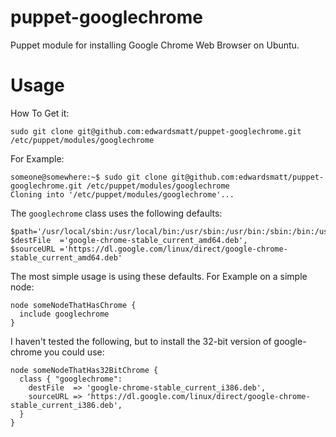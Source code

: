 puppet-googlechrome
===================

Puppet module for installing Google Chrome Web Browser on Ubuntu.

Usage
=====

How To Get it:

    sudo git clone git@github.com:edwardsmatt/puppet-googlechrome.git /etc/puppet/modules/googlechrome
    
For Example:

    someone@somewhere:~$ sudo git clone git@github.com:edwardsmatt/puppet-googlechrome.git /etc/puppet/modules/googlechrome
    Cloning into '/etc/puppet/modules/googlechrome'...


The `googlechrome` class uses the following defaults:

    $path='/usr/local/sbin:/usr/local/bin:/usr/sbin:/usr/bin:/sbin:/bin:/usr/X11R6/bin', 
    $destFile  ='google-chrome-stable_current_amd64.deb', 
    $sourceURL ='https://dl.google.com/linux/direct/google-chrome-stable_current_amd64.deb'


The most simple usage is using these defaults. For Example on a simple node:

    node someNodeThatHasChrome {
      include googlechrome
    }
    

I haven't tested the following, but to install the 32-bit version of google-chrome you could use:

    node someNodeThatHas32BitChrome {
      class { "googlechrome":
        destFile  => 'google-chrome-stable_current_i386.deb',
        sourceURL => 'https://dl.google.com/linux/direct/google-chrome-stable_current_i386.deb',
      }
    }